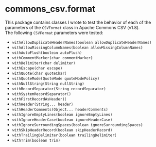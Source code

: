 # commons_csv.format
This package contains classes I wrote to test the behavior of each of the parameters of the `CSVFormat` class in Apache Commons CSV (v1.8).  
The following `CSVFormat` parameters were tested:
* `withAllowDuplicateHeaderNames(boolean allowDuplicateHeaderNames)`
* `withAllowMissingColumnNames(boolean allowMissingColumnNames)`
* `withAutoFlush(boolean autoFlush)`
* `withCommentMarker(char commentMarker)`
* `withDelimiter(char delimiter)`
* `withEscape(char escape)`
* `withQuote(char quoteChar)`
* `withQuoteMode(QuoteMode quoteModePolicy)`
* `withNullString(String nullString)`
* `withRecordSeparator(String recordSeparator)`
* `withSystemRecordSeparator()`
* `withFirstRecordAsHeader()`
* `withHeader(String... header)`
* `withHeaderComments(Object... headerComments)`
* `withIgnoreEmptyLines(boolean ignoreEmptyLines)`
* `withIgnoreHeaderCase(boolean ignoreHeaderCase)`
* `withIgnoreSurroundingSpaces(boolean ignoreSurroundingSpaces)`
* `withSkipHeaderRecord(boolean skipHeaderRecord)`
* `withTrailingDelimiter(boolean trailingDelimiter)`
* `withTrim(boolean trim)`
